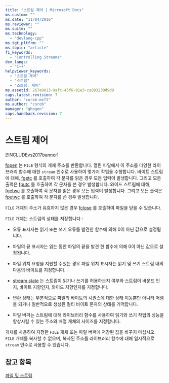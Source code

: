 ```yaml
---
title: "스트림 제어 | Microsoft Docs"
ms.custom: ""
ms.date: "11/04/2016"
ms.reviewer: ""
ms.suite: ""
ms.technology: 
  - "devlang-cpp"
ms.tgt_pltfrm: ""
ms.topic: "article"
f1_keywords: 
  - "Controlling Streams"
dev_langs: 
  - "C++"
helpviewer_keywords: 
  - "스트림 제어"
  - "스트림"
  - "스트림, 제어"
ms.assetid: 267e9013-9afc-45f6-91e3-ca093230d9d9
caps.latest.revision: 7
author: "corob-msft"
ms.author: "corob"
manager: "ghogen"
caps.handback.revision: 7
---
```

# 스트림 제어
[!INCLUDE[vs2017banner](../assembler/inline/includes/vs2017banner.md)]

[fopen](../c-runtime-library/reference/fopen-wfopen.md) 는 `FILE` 형식의 개체 주소를 반환합니다.  열린 파일에서 이 주소를 다양한 라이브러리 함수에 대한 `stream` 인수로 사용하여 몇가지 작업을 수행합니다.  바이트 스트림에 대해, [fgetc](../c-runtime-library/reference/fgetc-fgetwc.md) 를 호출하여 각 문자를 읽은 경우 모든 입력이 발생합니다. 그리고 모든 출력은 [fputc](../c-runtime-library/reference/fputc-fputwc.md) 를 호출하여 각 문자를 쓴 경우 발생합니다.  와이드 스트림에 대해, [fgetwc](../c-runtime-library/reference/fgetc-fgetwc.md) 를 호출하여 각 문자를 읽은 경우 모든 입력이 발생합니다. 그리고 모든 출력은 [fputwc](../c-runtime-library/reference/fputc-fputwc.md) 를 호출하여 각 문자를 쓴 경우 발생합니다.  
  
 `FILE` 개체의 주소가 유효하지 않은 경우 [fclose](../c-runtime-library/reference/fclose-fcloseall.md) 를 호출하여 파일을 닫을 수 있습니다.  
  
 `FILE` 개체는 스트림의 상태를 저장합니다 :  
  
-   오류 표시자는 읽기 또는 쓰기 오류를 발견한 함수에 의해 0이 아닌 값으로 설정됩니다.  
  
-   파일의 끝 표시자는 읽는 동안 파일의 끝을 발견 한 함수에 의해 0이 아닌 값으로 설정됩니다.  
  
-   파일 위치 요청을 지원할 수있는 경우 파일 위치 표시자는 읽기 및 쓰기 스트림 내의 다음의 바이트를 지정합니다.  
  
-   [stream state](../c-runtime-library/stream-states.md) 는 스트림이 읽기나 쓰기를 허용하는지 여부와 스트림이 바운드 인지, 바이트 지향인지, 와이드 지향인지를 지정합니다.  
  
-   변환 상태는 부분적으로 파일의 바이트의 시퀀스에 대한 상태 이동뿐만 아니라 어셈블 되거나 일반적으로 생성된 멀티 바이트 문자의 상태를 기억합니다.  
  
-   파일 버퍼는 스트림에 대해 라이브러리 함수를 사용하여 읽기와 쓰기 작업의 성능을 향상시킬 수 있는 주소와 배열 개체의 사이즈를 지정합니다.  
  
 개체를 사용하여 지정한 `FILE` 개체 또는 파일 버퍼에 저장된 값을 바꾸지 마십시오.  `FILE` 개체를 복사할 수 없으며, 복사된 주소를 라이브러리 함수에 대해 일시적으로 `stream` 인수로 사용할 수 있습니다.  
  
## 참고 항목  
 [파일 및 스트림](../c-runtime-library/files-and-streams.md)